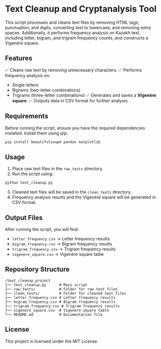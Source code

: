 # Text Cleanup and Cryptanalysis Tool

This script processes and cleans text files by removing HTML tags, punctuation, and digits, converting text to lowercase, and removing extra spaces. Additionally, it performs frequency analysis on Kazakh text, including letter, bigram, and trigram frequency counts, and constructs a Vigenère square.

## Features
✅ Cleans raw text by removing unnecessary characters.
✅ Performs frequency analysis on:
   - Single letters
   - Bigrams (two-letter combinations)
   - Trigrams (three-letter combinations)
✅ Generates and saves a **Vigenère square**.
✅ Outputs data in CSV format for further analysis.

## Requirements
Before running the script, ensure you have the required dependencies installed. Install them using pip:

```bash
pip install beautifulsoup4 pandas matplotlib
```

## Usage
1. Place raw text files in the `raw_texts` directory.
2. Run the script using:

```bash
python text_cleanup.py
```

3. Cleaned text files will be saved in the `clean_texts` directory.
4. Frequency analysis results and the Vigenère square will be generated in CSV format.

## Output Files
After running the script, you will find:
- `letter_frequency.csv` → Letter frequency results
- `bigram_frequency.csv` → Bigram frequency results
- `trigram_frequency.csv` → Trigram frequency results
- `vigenere_square.csv` → Vigenère square table

## Repository Structure
```
/text_cleanup_project
├── text_cleanup.py      # Main script
├── raw_texts/           # Folder for raw text files
├── clean_texts/         # Folder for cleaned text files
├── letter_frequency.csv # Letter frequency results
├── bigram_frequency.csv # Bigram frequency results
├── trigram_frequency.csv # Trigram frequency results
├── vigenere_square.csv  # Vigenère square table
└── README.md            # Documentation file
```

## License
This project is licensed under the MIT License.
